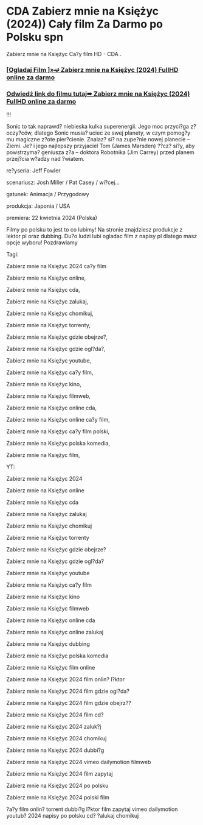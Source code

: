 # CDA Zabierz mnie na Księżyc (2024)) Cały film Za Darmo po Polsku spn
Zabierz mnie na Księżyc Ca?y film HD - CDA .

 <div class="markdown-heading" dir="auto"><h3 tabindex="-1" class="heading-element" dir="auto"><a href="https://cutt.ly/Vejeadrp">[Ogladaj Film ]»➫ Zabierz mnie na Księżyc (2024) FullHD online za darmo</a></h3></p>

<div class="markdown-heading" dir="auto"><h3 tabindex="-1" class="heading-element" dir="auto"><a href="https://cutt.ly/Vejeadrp">Odwiedź link do filmu tutaj➠ Zabierz mnie na Księżyc (2024) FullHD online za darmo</a></h3></p>


!!!

Sonic to tak naprawd? niebieska kulka superenergii. Jego moc przyci?ga z?oczy?ców, dlatego Sonic musia? uciec ze swej planety, w czym pomog?y mu magiczne z?ote pier?cienie. Znalaz? si? na zupe?nie nowej planecie – Ziemi. Je? i jego najlepszy przyjaciel Tom (James Marsden) ??cz? si?y, aby powstrzyma? geniusza z?a – doktora Robotnika (Jim Carrey) przed planem przej?cia w?adzy nad ?wiatem.

 

re?yseria: Jeff Fowler

scenariusz: Josh Miller / Pat Casey / wi?cej...

gatunek: Animacja / Przygodowy

produkcja: Japonia / USA

premiera: 22 kwietnia 2024 (Polska)

 

Filmy po polsku to jest to co lubimy! Na stronie znajdziesz produkcje z lektor pl oraz dubbing. Du?o ludzi lubi ogladac film z napisy pl dlatego masz opcje wyboru! Pozdrawiamy

 

Tagi:

Zabierz mnie na Księżyc 2024 ca?y film

Zabierz mnie na Księżyc online,

Zabierz mnie na Księżyc cda,

Zabierz mnie na Księżyc zalukaj,

Zabierz mnie na Księżyc chomikuj,

Zabierz mnie na Księżyc torrenty,

Zabierz mnie na Księżyc gdzie obejrze?,

Zabierz mnie na Księżyc gdzie ogl?da?,

Zabierz mnie na Księżyc youtube,

Zabierz mnie na Księżyc ca?y film,

Zabierz mnie na Księżyc kino,

Zabierz mnie na Księżyc filmweb,

Zabierz mnie na Księżyc online cda,

Zabierz mnie na Księżyc online ca?y film,

Zabierz mnie na Księżyc ca?y film polski,

Zabierz mnie na Księżyc polska komedia,

Zabierz mnie na Księżyc film,

YT:

Zabierz mnie na Księżyc 2024

Zabierz mnie na Księżyc online

Zabierz mnie na Księżyc cda

Zabierz mnie na Księżyc zalukaj

Zabierz mnie na Księżyc chomikuj

Zabierz mnie na Księżyc torrenty

Zabierz mnie na Księżyc gdzie obejrze?

Zabierz mnie na Księżyc gdzie ogl?da?

Zabierz mnie na Księżyc youtube

Zabierz mnie na Księżyc ca?y film

Zabierz mnie na Księżyc kino

Zabierz mnie na Księżyc filmweb

Zabierz mnie na Księżyc online cda

Zabierz mnie na Księżyc online zalukaj

Zabierz mnie na Księżyc dubbing

Zabierz mnie na Księżyc polska komedia

Zabierz mnie na Księżyc film online

Zabierz mnie na Księżyc 2024 film onlin? l?ktor

Zabierz mnie na Księżyc 2024 film gdzie ogl?da?


Zabierz mnie na Księżyc 2024 film gdzie obejrz??

Zabierz mnie na Księżyc 2024 film cd?

Zabierz mnie na Księżyc 2024 zaluk?j

Zabierz mnie na Księżyc 2024 chomikuj

Zabierz mnie na Księżyc 2024 dubbi?g

Zabierz mnie na Księżyc 2024 vimeo dailymotion filmweb

Zabierz mnie na Księżyc 2024 film zapytaj

Zabierz mnie na Księżyc 2024 po polsku

Zabierz mnie na Księżyc 2024 polski film

?a?y film onlin? torrent dubbi?g l?ktor film zapytaj vimeo dailymotion youtub? 2024 napisy po polsku cd? ?alukaj chomikuj
